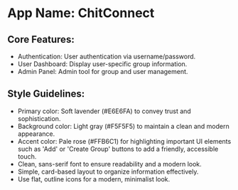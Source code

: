 # **App Name**: ChitConnect

## Core Features:

- Authentication: User authentication via username/password.
- User Dashboard: Display user-specific group information.
- Admin Panel: Admin tool for group and user management.

## Style Guidelines:

- Primary color: Soft lavender (#E6E6FA) to convey trust and sophistication.
- Background color: Light gray (#F5F5F5) to maintain a clean and modern appearance.
- Accent color: Pale rose (#FFB6C1) for highlighting important UI elements such as 'Add' or 'Create Group' buttons to add a friendly, accessible touch.
- Clean, sans-serif font to ensure readability and a modern look.
- Simple, card-based layout to organize information effectively.
- Use flat, outline icons for a modern, minimalist look.